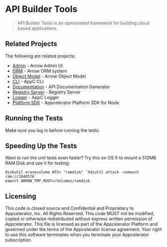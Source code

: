 # API Builder Tools

> API Builder Tools is an opinionated framework for building cloud based applications.

## Related Projects

The following are related projects:

- [Admin](https://github.com/appcelerator/arrow-admin/) - Arrow Admin UI
- [ORM](https://github.com/appcelerator/arrow-orm) - Arrow ORM system
- [Object Model](https://github.com/appcelerator/arrow-objectmodel) - Arrow Object Model
- [CLI](https://github.com/appcelerator/appc-cli) - AppC CLI
- [Documentation](https://github.com/appcelerator/arrow-docgen) - API Documentation Generator
- [Registry Server](https://github.com/appcelerator/appc-registry-server) - Registry Server
- [Logger](https://github.com/appcelerator/appc-logger) - AppC Logger
- [Platform SDK](https://github.com/appcelerator/appc-platform-sdk) - Appcelerator Platform SDK for Node

## Running the Tests

Make sure you log in before running the tests.

## Speeding Up the Tests

Want to run the unit tests even faster? Try this on OS X to mount a 512MB RAM Disk and use it for testing:

    diskutil erasevolume HFS+ "ramdisk" `hdiutil attach -nomount ram://1048576`
    export ARROW_TMP_ROOT=/Volumes/ramdisk

## Licensing

This code is closed source and Confidential and Proprietary to Appcelerator, Inc. All Rights Reserved.  This code MUST not be modified, copied or otherwise redistributed without express written permission of Appcelerator. This file is licensed as part of the Appcelerator Platform and governed under the terms of the Appcelerator license agreement.  Your right to use this software terminates when you terminate your Appcelerator subscription.
